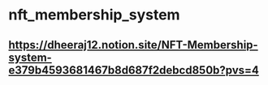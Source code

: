 # nft_membership_system

## https://dheeraj12.notion.site/NFT-Membership-system-e379b4593681467b8d687f2debcd850b?pvs=4